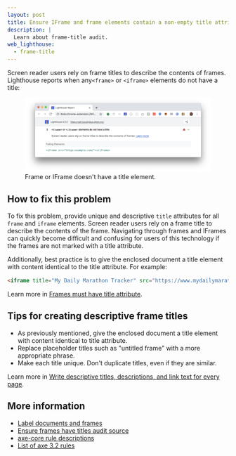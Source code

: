 ```yaml
---
layout: post
title: Ensure IFrame and frame elements contain a non-empty title attribute
description: |
  Learn about frame-title audit.
web_lighthouse:
  - frame-title
---
```


Screen reader users rely on frame titles to describe the contents of frames.
Lighthouse reports when any`<frame>` or `<iframe>` elements do not have a title:

<figure class="w-figure">
  <img class="w-screenshot w-screenshot--filled" src="frame-title.png" alt="Lighthouse audit showing frame or IFrame doesn't have a title element">
  <figcaption class="w-figcaption">
    Frame or IFrame doesn't have a title element.
  </figcaption>
</figure>


## How to fix this problem

To fix this problem,
provide unique and descriptive `title` attributes for all `frame` and `iframe` elements.
Screen reader users rely on a frame title to describe the contents of the frame.
Navigating through frames and IFrames can quickly become difficult and confusing
for users of this technology if the frames are not marked with a title attribute.

Additionally, best practice is to give the enclosed document a title element
with content identical to the title attribute.
For example:

```html
<iframe title="My Daily Marathon Tracker" src="https://www.mydailymarathontracker.com/"></iframe>
```

Learn more in [Frames must have title attribute](https://dequeuniversity.com/rules/axe/3.2/frame-title).

## Tips for creating descriptive frame titles

- As previously mentioned, give the enclosed document a title element with content identical to title attribute.
- Replace placeholder titles such as "untitled frame" with a more appropriate phrase.
- Make each title unique. Don't duplicate titles, even if they are similar.

Learn more in
[Write descriptive titles, descriptions, and link text for every page](/write-descriptive-text).

<!--
## How this audit impacts overall Lighthouse score

Todo. I have no idea how accessibility scoring is working!
-->
## More information

- [Label documents and frames](/labels-and-text-alternatives#label-documents-and-frames)
- [Ensure frames have titles audit source](https://github.com/GoogleChrome/lighthouse/blob/master/lighthouse-core/audits/accessibility/frame-title.js)
- [axe-core rule descriptions](https://github.com/dequelabs/axe-core/blob/develop/doc/rule-descriptions.md)
- [List of axe 3.2 rules](https://dequeuniversity.com/rules/axe/3.2)
